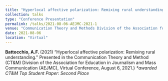 ```yaml
---
title: "Hyperlocal affective polarization: Remixing rural understanding"
collection: talks
type: "Conference Presentation"
permalink: /talks/2021-08-06-AEJMC-2021-1
venue: "Communication Theory and Methods Division of the Association for Education in Journalism and Mass Communication(AEJMC)"
date: 2021-08-06
location: "Virtual"
---
```


<b>Battocchio, A.F. </b>(2021) “Hyperlocal affective polarization: Remixing rural understanding.&quot; Presented in the Communication Theory and Method (CT&amp;M) Division of the Association for Education in Journalism and Mass Communication (AEJMC), Virtual Conference, August 6, 2021.} <i>*awarded CT&amp;M Top Student Paper: Second Place</I>
